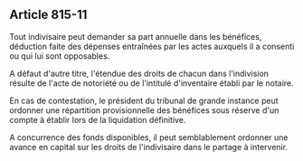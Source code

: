 Article 815-11
----
Tout indivisaire peut demander sa part annuelle dans les bénéfices, déduction
faite des dépenses entraînées par les actes auxquels il a consenti ou qui lui
sont opposables.

A défaut d'autre titre, l'étendue des droits de chacun dans l'indivision résulte
de l'acte de notoriété ou de l'intitulé d'inventaire établi par le notaire.

En cas de contestation, le président du tribunal de grande instance peut
ordonner une répartition provisionnelle des bénéfices sous réserve d'un compte à
établir lors de la liquidation définitive.

A concurrence des fonds disponibles, il peut semblablement ordonner une avance
en capital sur les droits de l'indivisaire dans le partage à intervenir.
